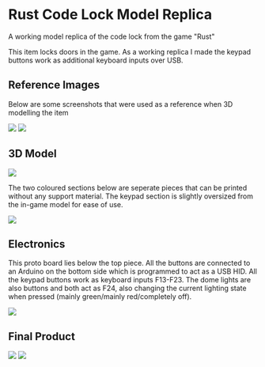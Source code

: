 # Rust Code Lock Model Replica

A working model replica of the code lock from the game "Rust"

This item locks doors in the game. As a working replica I made the keypad buttons work as additional keyboard inputs over USB.

## Reference Images

Below are some screenshots that were used as a reference when 3D modelling the item

![](images/codelock_ref1.png)
![](images/codelock_ref2.png)

## 3D Model

![](images/codelock_model2.png)

The two coloured sections below are seperate pieces that can be printed without any support material. The keypad section is slightly oversized from the in-game model for ease of use.

![](images/codelock_model1.png)

## Electronics

This proto board lies below the top piece. All the buttons are connected to an Arduino on the bottom side which is programmed to act as a USB HID. All the keypad buttons work as keyboard inputs F13-F23. The dome lights are also buttons and both act as F24, also changing the current lighting state when pressed (mainly green/mainly red/completely off).

![](images/codelock_electronics.png)

## Final Product

![](images/codelock_final.png)
![](images/codelock_scale.png)
